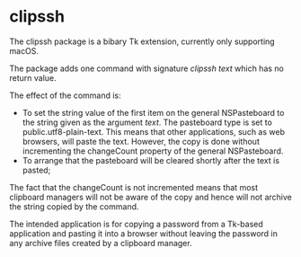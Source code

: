 # clipssh

The clipssh package is a bibary Tk extension, currently only supporting macOS.

The package adds one command with signature *clipssh text* which has no return value.

The effect of the command is:
  - To set the string value of the first item on the general NSPasteboard to the string
    given as the argument *text*.  The pasteboard type is set to public.utf8-plain-text.
    This means that other applications, such as web browsers, will paste the text.
    However, the copy is done without incrementing the changeCount property of the
    general NSPasteboard.
  - To arrange that the pasteboard will be cleared shortly after the text is pasted;

The fact that the changeCount is not incremented means that most clipboard managers
will not be aware of the copy and hence will not archive the string copied by the
command.

The intended application is for copying a password from a Tk-based application and
pasting it into a browser without leaving the password in any archive files created
by a clipboard manager.
